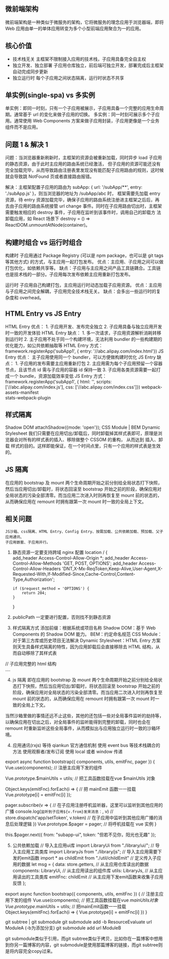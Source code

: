 ## 微前端架构

微前端架构是一种类似于微服务的架构，它将微服务的理念应用于浏览器端，即将 Web 应用由单一的单体应用转变为多个小型前端应用聚合为一的应用。

## 核心价值

-   技术栈无关
    主框架不限制接入应用的技术栈，子应用具备完全自主权
-   独立开发、独立部署
    子应用仓库独立，前后端可独立开发，部署完成后主框架自动完成同步更新
-   独立运行时
    每个子应用之间状态隔离，运行时状态不共享

## 单实例(single-spa) vs 多实例

单实例：即同一时刻，只有一个子应用被展示，子应用具备一个完整的应用生命周期。通常基于 url 的变化来做子应用的切换。
多实例：同一时刻可展示多个子应用。通常使用 Web Components 方案来做子应用封装，子应用更像是一个业务组件而不是应用。

## 问题 1 & 解决 1

问题：当浏览器重新刷新时，主框架的资源会被重新加载，同时异步 load 子应用的静态资源，由于此时主应用的路由系统已经激活，
但子应用的资源可能还没有完全加载完毕，从而导致路由注册表里发现没有能匹配子应用路由的规则，这时候就会导致跳 NotFound
页或者直接路由报错。

解决：主框架配置子应用的路由为 subApp: { url: '/subApp/\*\*', entry: './subApp.js' }，则当浏览器的地址为 /subApp/abc 时，
框架需要先加载 entry 资源，待 entry 资源加载完毕，确保子应用的路由系统注册进主框架之后后，再去由子应用的路由系统接管
url change 事件。同时在子应用路由切出时，主框架需要触发相应的 destroy 事件，子应用在监听到该事件时，调用自己的卸载方
法卸载应用，如 React 场景下 destroy = () => ReactDOM.unmountAtNode(container)。

## 构建时组合 vs 运行时组合

构建时
子应用通过 Package Registry (可以是 npm package，也可以是 git tags 等其他方式) 的方式，与主应用一起打包发布。
优点：主应用、子应用之间可以做打包优化，如依赖共享等。
缺点：子应用与主应用之间产品工具链耦合。工具链也是技术栈的一部分。子应用每次发布依赖主应用重新打包发布。

运行时
子应用自己构建打包，主应用运行时动态加载子应用资源。
优点：主应用与子应用之间完全解耦，子应用完全技术栈无关。
缺点：会多出一些运行时的复杂度和 overhead。

## HTML Entry vs JS Entry

HTML Entry 优点： 1. 子应用开发、发布完全独立 2. 子应用具备与独立应用开发时一致的开发体验
HTML Entry 缺点： 1. 多一次请求，子应用资源解析消耗转移到运行时 2. 主子应用不处于同一个构建环境，无法利用 bundler 的一些构建期的优化能力，如公共依赖抽取等
HTML Entry 方式：
framework.registerApp('subApp1', { entry: '//abc.alipay.com/index.html'})
JS Entry 优点：
主子应用使用同一个 bundler，可以方便做构建时优化
JS Entry 缺点： 1. 子应用的发布需要主应用重新打包 2. 主应用需为每个子应用预留一个容器节点，且该节点 id 需与子应用的容器 id 保持一致 3. 子应用各类资源需要一起打成一个 bundle，资源加载效率变低
JS Entry 方式：
framework.registerApp('subApp1', { html: '', scripts: ['//abc.alipay.com/index.js'], css: ['//abc.alipay.com/index.css']})
webpack-assets-manifest  
stats-webpack-plugin


## 样式隔离

Shadow DOM
attachShadow({mode: 'open'});
CSS Module | BEM
Dynamic Stylesheet
我们只需要在应用切出/卸载后，同时卸载掉其样式表即可，原理是浏览器会对所有的样式表的插入、移除做整个 CSSOM 的重构，
从而达到 插入、卸载 样式的目的。这样即能保证，在一个时间点里，只有一个应用的样式表是生效的。

## JS 隔离

在应用的 bootstrap 及 mount 两个生命周期开始之前分别给全局状态打下快照，然后当应用切出/卸载时，将状态回滚至 bootstrap
开始之前的阶段，确保应用对全局状态的污染全部清零。而当应用二次进入时则再恢复至 mount 前的状态的，从而确保应用在 remount
时拥有跟第一次 mount 时一致的全局上下文。

## 相关问题

    JS沙箱、css隔离、HTML Entry、Config Entry、按需加载、公共依赖加载、预加载、父子应用通讯、
    子应用嵌套、子应用并行。

1.  静态资源一定要支持跨域
    nginx 配置
    location / {  
     add_header Access-Control-Allow-Origin \*;
    add_header Access-Control-Allow-Methods 'GET, POST, OPTIONS';
    add_header Access-Control-Allow-Headers 'DNT,X-Mx-ReqToken,Keep-Alive,User-Agent,X-Requested-With,If-Modified-Since,Cache-Control,Content-Type,Authorization';

        if ($request_method = 'OPTIONS') {
            return 204;
        }

    }

2.  publicPath 一定要进行配置，否则找不到静态资源

3.  样式隔离方式
添加前缀：根据系统或项目名称
Shadow DOM：基于 Web Components 的 Shadow DOM 能力。
BEM：约定命名规范
CSS Module：对于第三方库或历史项目无法解决
Dynamic Stylesheet：HTML Entry 方案则天生具备样式隔离的特性，因为应用卸载后会直接移除去 HTML 结构，从而自动移除了其样式表
<html>
  <body>
    <main id="subApp">
      // 子应用完整的 html 结构
      <link rel="stylesheet" href="//alipay.com/subapp.css">
      <div id="root">....</div>
    </main>
  </body>
</html>

4.  js 隔离
    即在应用的 bootstrap 及 mount 两个生命周期开始之前分别给全局状态打下快照，然后当应用切出/卸载时，将状态回滚至 bootstrap 开始之前的阶段，确保应用对全局状态的污染全部清零。而当应用二次进入时则再恢复至 mount 前的状态的，从而确保应用在 remount 时拥有跟第一次 mount 时一致的全局上下文。

当然沙箱里做的事情还远不止这些，其他的还包括一些对全局事件监听的劫持等，以确保应用在切出之后，对全局事件的监听能得到完整的卸载，同时也会在 remount 时重新监听这些全局事件，从而模拟出与应用独立运行时一致的沙箱环境。

4. 应用通讯(rxjs)
   等待 qiankun 官方通信机制
   使用 event bus 等技术栈耦合的方法
   使用观察者/发布订阅
   使用 local 或者 window 传递

export async function bootstrap({ components, utils, emitFnc, pager }) {
Vue.use(components); // 注册主应用下发的组件
  
 Vue.prototype.$mainUtils = utils;        // 把工具函数挂载在vue $mainUtils 对象
  
 Object.keys(emitFnc).forEach(i => { // 把 mainEmit 函数一一挂载
Vue.prototype[i] = emitFnc[i]
});
  
 pager.subscribe(v => { // 在子应用注册呼机监听器，这里可以监听到其他应用的广播
console.log(`监听到子应用${v.from}发来消息：`, v)
// store.dispatch('app/setToken', v.token) // 在子应用中监听到其他应用广播的消息后处理逻辑
})
Vue.prototype.\$pager = pager; // 将呼机挂载在 vue 实例
}

this.$pager.next({
        from: "subapp-ui",
        token: "但若不见你，阳光也无趣"
      });

5. 公共依赖加载
// 导入主应用ui库
    import LibraryUi from "./library/ui/";
    // 导入主应用工具类库
    import LibraryJs from "./library/js";
    // 导入主应用需要下发的emit函数
    import * as childEmit from "./util/childEmit"
    // 定义传入子应用的数据
    let msg = {
      data: store.getters,         // 从主应用仓库读出的数据
      components: LibraryUi,       // 从主应用读出的组件库
      utils: LibraryJs,            // 从主应用读出的工具类库
      emitFnc: childEmit           // 从主应用下发emit函数来收集子应用反馈
    };


export async function bootstrap({ components, utils, emitFnc }) {
  // 注册主应用下发的组件
  Vue.use(components);
  // 把工具函数挂载在vue $mainUtils对象
  Vue.prototype.$mainUtils = utils;
  // 把mainEmit函数一一挂载
  Object.keys(emitFnc).forEach(i => {
    Vue.prototype[i] = emitFnc[i]
  })
}

git subtree | git submodule
git submodule add -b ResourceEvaluate url ModuleA (-b为添加分支)
git submodule add url ModuleB

git submodule类似于引用，而git subtree类似于拷贝，比如你在一篇博客中想用到你另一篇博客的内容，git submodule是使用那篇博客的链接，而git subtree则是将内容完全copy过来。